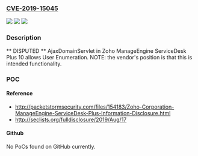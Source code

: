 ### [CVE-2019-15045](https://cve.mitre.org/cgi-bin/cvename.cgi?name=CVE-2019-15045)
![](https://img.shields.io/static/v1?label=Product&message=n%2Fa&color=blue)
![](https://img.shields.io/static/v1?label=Version&message=n%2Fa&color=blue)
![](https://img.shields.io/static/v1?label=Vulnerability&message=n%2Fa&color=brighgreen)

### Description

** DISPUTED ** AjaxDomainServlet in Zoho ManageEngine ServiceDesk Plus 10 allows User Enumeration. NOTE: the vendor's position is that this is intended functionality.

### POC

#### Reference
- http://packetstormsecurity.com/files/154183/Zoho-Corporation-ManageEngine-ServiceDesk-Plus-Information-Disclosure.html
- http://seclists.org/fulldisclosure/2019/Aug/17

#### Github
No PoCs found on GitHub currently.

